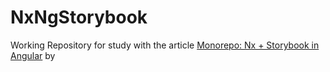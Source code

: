 # NxNgStorybook

Working Repository for study with the article [Monorepo: Nx + Storybook in Angular](https://medium.com/@diaslalinda/monorepo-nx-storybook-in-angular-7365bd1508ff) by 
